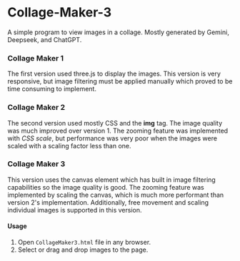 # Collage-Maker-3
A simple program to view images in a collage. Mostly generated by Gemini, Deepseek, and ChatGPT. 

### Collage Maker 1
The first version used three.js to display the images. This version is very responsive, but image filtering must be applied manually which proved to be time consuming to implement. 

### Collage Maker 2
The second version used mostly CSS and the **img** tag. The image quality was much improved over version 1. The zooming feature was implemented with *CSS scale*, but performance was very poor when the images were scaled with a scaling factor less than one.

### Collage Maker 3
This version uses the canvas element which has built in image filtering capabilities so the image quality is good. The zooming feature was implemented by scaling the canvas, which is much more performant than version 2's implementation. Additionally, free movement and scaling individual images is supported in this version.

#### Usage
1. Open `CollageMaker3.html` file in any browser.
2. Select or drag and drop images to the page.

